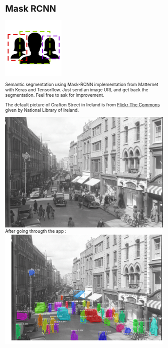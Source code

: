 # Mask RCNN

![dapp logo](https://raw.githubusercontent.com/iExecBlockchainComputing/iexec-dapps-registry/master/trancept/maskrcnn/logo.png)

Semantic segmentation using Mask-RCNN implementation from Matternet with Keras and Tensorflow. Just send an image URL and get back the segmentation. Feel free to ask for improvement.

The default picture of Grafton Street in Ireland is from [Flickr The Commons](https://www.flickr.com/photos/nlireland/7006456244/in/photolist-bF8VkJ-9PetpP-chur5o-6MdHdt-qERPw3-e8Qege-bYcScw-aShcAZ-fmyB5Q-dZAiBL-adZB33-aeph61-4ARJeJ-ftJh6q-51FcWq-rnqttH-cA9NCJ-HuKFB8-dZApz1-9GE7cx-8Hc1Ga-ou1KnZ-8xC2SB-8pRswk-9RTkL9-eKbVSM-9vHxRJ-eEitca-GMRF8P-adMkTk-owcyfB-e8VSnm-jmzGS4-b6DePe-25nu769-eBzWJE-bGWgiZ-cbFiiq-pLqpgt-qmdw6D-mZuaAt-23gt94A-np659S-drM5BH-22Z1QtV-dLVHVM-21AxPpE-88X4zk-Gma2Ds-hmZnVX) given by National Library of Ireland.

![Before](https://raw.githubusercontent.com/iExecBlockchainComputing/iexec-dapps-registry/master/trancept/maskrcnn/grafton_street.jpg)
After going througth the app :
![After](https://raw.githubusercontent.com/iExecBlockchainComputing/iexec-dapps-registry/master/trancept/maskrcnn/grafton_street-seg.png)
